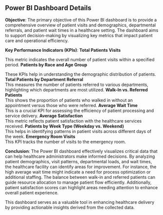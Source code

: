 ## Power BI Dashboard Details
**Objective**:
The primary objective of this Power BI dashboard is to provide a comprehensive overview of patient visits and demographics, departmental referrals, and patient wait times in a healthcare setting. The dashboard aims to support decision-making by visualizing key metrics that impact patient care and operational efficiency.

**Key Performance Indicators (KPIs)**:
**Total Patients Visits**

This metric indicates the overall number of patient visits within a specified period.
**Patients by Race and Age Group**

These KPIs help in understanding the demographic distribution of patients.
**Total Patients by Department Referral** <br>
This measures the number of patients referred to various departments, highlighting which departments are most utilized.
**Walk-In vs. Referred Patients** <br>
This shows the proportion of patients who walked in without an appointment versus those who were referred.
**Average Wait Time** <br>
This is a crucial KPI for assessing the efficiency of patient processing and service delivery.
**Average Satisfaction** <br>
This metric reflects patient satisfaction with the healthcare services received.
**Patients by Week Type (Weekday vs. Weekend)** <br>
This helps in identifying patterns in patient visits across different days of the week.
**Emergency Room Visits** <br>
This KPI tracks the number of visits to the emergency room.

**Conclusion**:
The Power BI dashboard effectively visualizes critical data that can help healthcare administrators make informed decisions. By analyzing patient demographics, visit patterns, departmental loads, and wait times, the healthcare facility can identify areas for improvement. For instance, the high average wait time might indicate a need for process optimization or additional staffing. The balance between walk-in and referred patients can guide resource allocation to manage patient flow efficiently. Additionally, patient satisfaction scores can highlight areas needing attention to enhance overall patient experience.

This dashboard serves as a valuable tool in enhancing healthcare delivery by providing actionable insights derived from the collected data.


